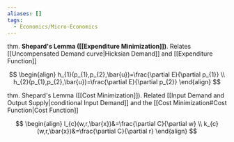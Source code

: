 ```yaml
---
aliases: []
tags:
  - Economics/Micro-Economics
---
```

thm. **Shepard's Lemma ([[Expenditure Minimization]])**. Relates [[Uncompensated Demand curve|Hicksian Demand]] and [[Expenditure Function]]

$$
\begin{align}
h_{1}(p_{1},p_{2},\bar{u})=\frac{\partial E}{\partial p_{1}} \\
h_{2}(p_{1},p_{2},\bar{u})=\frac{\partial E}{\partial p_{2}}
\end{align}
$$

thm. Shepard's Lemma ([[Cost Minimization]]). Related [[Input Demand and Output Supply|conditional Input Demand]] and the [[Cost Minimization#Cost Function|Cost Function]]

$$
\begin{align}
l_{c}(w,r,\bar{x})&=\frac{\partial C}{\partial w} \\
k_{c}(w,r,\bar{x})&=\frac{\partial C}{\partial r}
\end{align}
$$
